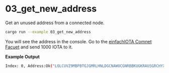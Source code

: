 # 03_get_new_address

Get an unused address from a connected node.

```bash
cargo run --example 03_get_new_address
```

You will see the address in the console. Go to the [einfachIOTA Comnet Facuet](https://faucet.comnet.einfachiota.de) and send 1000 IOTA to it. 

**Example Output**
```bash
Index: 0, Address:Ok("LOLCUVZ9MBPBTGJGMRLHNLDGCNAWUCGNRBBKUGKRAUSGRCHYXZPGEBXBPJFTBPYPNMCYNDCFZTFYSCXEB")
```
